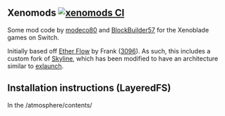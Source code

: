 ## Xenomods [![xenomods CI](https://github.com/BlockBuilder57/xenomods/actions/workflows/ci.yml/badge.svg)](https://github.com/BlockBuilder57/xenomods/actions/workflows/ci.yml)

Some mod code by [modeco80](https://github.com/modeco80) and [BlockBuilder57](https://github.com/BlockBuilder57) for the Xenoblade games on Switch.

Initially based off [Ether Flow](https://github.com/3096/ether) by Frank ([3096](https://github.com/3096)). As such, this includes a custom fork of [Skyline](https://github.com/skyline-dev/skyline/), which has been modified to have an architecture similar to [exlaunch](https://github.com/shadowninja108/exlaunch).


## Installation instructions (LayeredFS)

In the /atmosphere/contents/<title id>/ folder, make a exefs directory. Create the title id folder if it doesn't already exist. If necessary, place the latest compatible `main` exefs version.

Latest compatible exefs versions:

| Game                         | Title ID                                       | Last Working Version    | Codename |
|------------------------------|:-----------------------------------------------|-------------------------|:---------|
| Xenoblade 2                  | 0100E95004038000<br/>(0100F3400332C000 for JP) | 2.0.0 (or Torna 1.0.0*) | bf2      |
| Xenoblade 2: Torna           | 0100C9F009F7A000                               | 1.0.0 (or XB2 2.0.0)    | ira      |
| Xenoblade Definitive Edition | 0100FF500E34A000                               | All versions            | bfsw     |
| Xenoblade 3                  | 010074F013262000                               | 2.0.0 only**            | bf3      |

*: Torna 1.0.0 does not load the Torna DLC in Xenoblade 2, or potentially any other add-on content.<br>
**: Limited support. Only a select few patches work, mostly just freecam.

Once you've done that, simply copy the contents of the zip to the root of your SD card. (The `atmosphere` folders should merge.)

## Usage

Documentation for using the mod can be found in the [docs](docs) directory.

## Build Instructions

- Install devkitPro with Switch development features.
- Clone this repository with `--recursive`.
- Run the following commands:

```bash
$ cmake -Bbuild --preset release-[codename]
$ cmake --build build
# ...
# profit?
```

Once built, copy xenomods.nso (renamed to `subsdk1`) and main.npdm from build/ to the LayeredFS exefs directory.

For those with sys-ftpd installed, adding `-DXENOMODS_SWITCH_IP=<ip>` to the first CMake command will automatically copy the files to your console when builds finish. (Provided it is configured for anonymous log-in.)

## Special Thanks and Attributions

- All the contributors and maintainers of Skyline
- Frank ([3096](https://github.com/3096)) for the original Ether Flow repository, and for graciously allowing the old event-specific freecam code to be published. And for their really handy skyline-stuff library as well!
- [RoccoDev](https://github.com/RoccoDev) for working out debug drawing in DE and 3. Check out their Xenoblade mods too!
